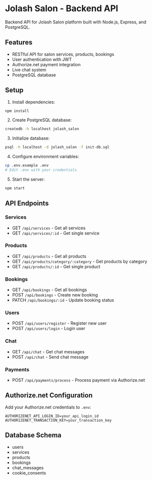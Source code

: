 # Jolash Salon - Backend API

Backend API for Jolash Salon platform built with Node.js, Express, and PostgreSQL.

## Features

- RESTful API for salon services, products, bookings
- User authentication with JWT
- Authorize.net payment integration
- Live chat system
- PostgreSQL database

## Setup

1. Install dependencies:
```bash
npm install
```

2. Create PostgreSQL database:
```bash
createdb -h localhost jolash_salon
```

3. Initialize database:
```bash
psql -h localhost -d jolash_salon -f init-db.sql
```

4. Configure environment variables:
```bash
cp .env.example .env
# Edit .env with your credentials
```

5. Start the server:
```bash
npm start
```

## API Endpoints

### Services
- GET `/api/services` - Get all services
- GET `/api/services/:id` - Get single service

### Products
- GET `/api/products` - Get all products
- GET `/api/products/category/:category` - Get products by category
- GET `/api/products/:id` - Get single product

### Bookings
- GET `/api/bookings` - Get all bookings
- POST `/api/bookings` - Create new booking
- PATCH `/api/bookings/:id` - Update booking status

### Users
- POST `/api/users/register` - Register new user
- POST `/api/users/login` - Login user

### Chat
- GET `/api/chat` - Get chat messages
- POST `/api/chat` - Send chat message

### Payments
- POST `/api/payments/process` - Process payment via Authorize.net

## Authorize.net Configuration

Add your Authorize.net credentials to `.env`:
```
AUTHORIZENET_API_LOGIN_ID=your_api_login_id
AUTHORIZENET_TRANSACTION_KEY=your_transaction_key
```

## Database Schema

- users
- services
- products
- bookings
- chat_messages
- cookie_consents

